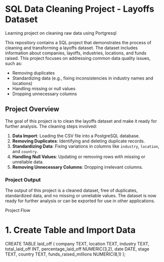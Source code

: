 # SQL Data Cleaning Project - Layoffs Dataset
Learning project on cleaning raw data using Portgresql


This repository contains a SQL project that demonstrates the process of cleaning and transforming a layoffs dataset. The dataset includes information about companies, layoffs, industries, locations, and funds raised. This project focuses on addressing common data quality issues, such as:

- Removing duplicates
- Standardizing data (e.g., fixing inconsistencies in industry names and locations)
- Handling missing or null values
- Dropping unnecessary columns

## Project Overview

The goal of this project is to clean the layoffs dataset and make it ready for further analysis. The cleaning steps involved:

1. **Data Import**: Loading the CSV file into a PostgreSQL database.
2. **Removing Duplicates**: Identifying and deleting duplicate records.
3. **Standardizing Data**: Fixing variations in columns like `industry`, `location`, and `country`.
4. **Handling Null Values**: Updating or removing rows with missing or unreliable data.
5. **Removing Unnecessary Columns**: Dropping irrelevant columns.

### Project Output
The output of this project is a cleaned dataset, free of duplicates, standardized data, and no missing or unreliable values. The dataset is now ready for further analysis or can be exported for use in other applications.

Project Flow 

# 1. Create Table and Import Data

CREATE TABLE laid_off (
    company TEXT,
    location TEXT,
    industry TEXT,
    total_laid_off INT,
    percentage_laid_off NUMERIC(3,2),
    date DATE,
    stage TEXT,
    country TEXT,
    funds_raised_millions NUMERIC(8,1)
);
